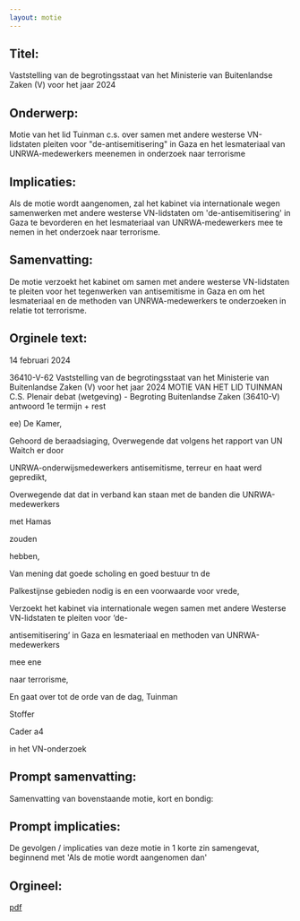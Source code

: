 ```yaml
---
layout: motie
---
```

## Titel:
Vaststelling van de begrotingsstaat van het Ministerie van Buitenlandse Zaken (V) voor het jaar 2024
## Onderwerp:
Motie van het lid Tuinman c.s. over samen met andere westerse VN-lidstaten pleiten voor "de-antisemitisering" in Gaza en het lesmateriaal van UNRWA-medewerkers meenemen in onderzoek naar terrorisme 
## Implicaties:
Als de motie wordt aangenomen, zal het kabinet via internationale wegen samenwerken met andere westerse VN-lidstaten om 'de-antisemitisering' in Gaza te bevorderen en het lesmateriaal van UNRWA-medewerkers mee te nemen in het onderzoek naar terrorisme.
## Samenvatting:
De motie verzoekt het kabinet om samen met andere westerse VN-lidstaten te pleiten voor het tegenwerken van antisemitisme in Gaza en om het lesmateriaal en de methoden van UNRWA-medewerkers te onderzoeken in relatie tot terrorisme.
## Orginele text:


14 februari 2024

36410-V-62
Vaststelling van de begrotingsstaat van het Ministerie van Buitenlandse Zaken (V) voor het jaar 2024
MOTIE VAN HET LID TUINMAN C.S.
Plenair debat (wetgeving) - Begroting Buitenlandse Zaken (36410-V) antwoord 1e termijn + rest

ee)
De Kamer,

Gehoord de beraadsiaging,
Overwegende dat volgens het rapport van UN Waitch er door

UNRWA-onderwijsmedewerkers antisemitisme, terreur en haat
werd gepredikt,

Overwegende dat dat in verband kan staan met de banden die
UNRWA-medewerkers

met Hamas

zouden

hebben,

Van mening dat goede scholing en goed bestuur tn de

Palkestijnse gebieden nodig is en een voorwaarde voor vrede,

Verzoekt het kabinet via internationale wegen samen met
andere Westerse VN-lidstaten te pleiten voor ‘de-

antisemitisering’ in Gaza en lesmateriaal en methoden van
UNRWA-medewerkers

mee ene

naar terrorisme,

En gaat over tot de orde van de dag,
Tuinman

Stoffer

Cader
a4

in het VN-onderzoek


## Prompt samenvatting:
Samenvatting van bovenstaande motie, kort en bondig:


## Prompt implicaties:
De gevolgen / implicaties van deze motie in 1 korte zin samengevat, beginnend met 'Als de motie wordt aangenomen dan' 

## Orgineel:
[pdf](https://gegevensmagazijn.tweedekamer.nl/OData/v4/2.0/Document(8e818d64-58d3-4b1e-9158-3796f15dbb4e)/resource)
